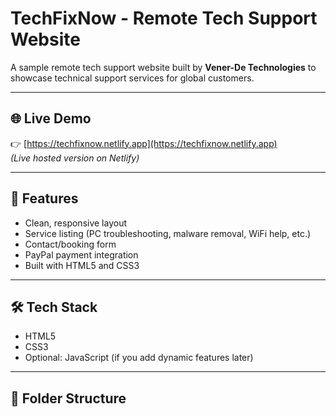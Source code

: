 # TechFixNow - Remote Tech Support Website

A sample remote tech support website built by **Vener-De Technologies** to showcase technical support services for global customers.

---

## 🌐 Live Demo  
👉 [https://techfixnow.netlify.app](https://techfixnow.netlify.app)  
*(Live hosted version on Netlify)*

---

## 🔧 Features
- Clean, responsive layout
- Service listing (PC troubleshooting, malware removal, WiFi help, etc.)
- Contact/booking form
- PayPal payment integration
- Built with HTML5 and CSS3

---

## 🛠 Tech Stack
- HTML5
- CSS3
- Optional: JavaScript (if you add dynamic features later)

---

## 📁 Folder Structure
